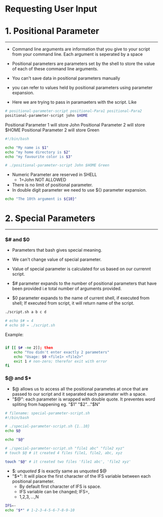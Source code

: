 # Requesting User Input

# 1. Positional Parameter
----
- Command line arguments are information that you give to your script from your command line. Each argument is seperated by a space
- Positional parameters are parameters set by the shell to store the value of each of these command line arguments.
- You can't save data in positional parameters manually
- you can refer to values held by positional parameters using parameter expansion.

- Here we are trying to pass in paramaeters with the script. Like 
```bash
# positional-parameter-script positional-Para1 positional-Para2
positional-parameter-script john $HOME
```
Positional Parameter 1 will store John
Positional Parameter 2 will store $HOME
Positional Parameter 2 will store Green 

```bash
#!/bin/bash

echo "My name is $1"
echo "my home directory is $2"
echo "my favourite color is $3"

# ./positional-parameter-script John $HOME Green
```
- Numeric Parameter are reserved in SHELL
  - 1=John NOT ALLOWED
- There is no limit of positional parameter.
- In double digit parameter we need to use ${} parameter expansion.
```bash
echo "The 10th argument is ${10}"
```


# 2. Special Parameters
----
### $# and $0

- Parameters that bash gives special meaning.
- We can't change value of special parameter.
- Value of special parameter is calculated for us based on our currennt script.

- $# parameter expands to the number of positional parameters that have been provided i.e total number of arguments provided.
- $0 parameter expands to the name of current shell, if executed from shell; If executed from script, it will return name of the script.

```bash
./script.sh a b c d

# echo $# = 4
# echo $0 = ./script.sh
```

Example:
```bash

if [[ $# -ne 2]]; then
    echo "You didn't enter exactly 2 parameters"
    echo "Usage: $0 <file1> <file2>"
    exit 1 # non-zero; therefor exit with error
fi

```

### \$@ and \$*

- $@ allows us to access all the positional parametes at once that are passed to our script and it separated each paramater with a space.
- "$@": each parameter is wrapped with double quote. It preventes word spliting from happening eg. "$1" "$2"..."$N"

```bash
# filename: special-parameter-script.sh
#!/bin/bash

# ./special-parameter-script.sh {1..10}
echo $@

echo "$@"

# ./special-parameter-script.sh "file1 abc" "file2 xyz"
# touch $@ # it created 4 files file1, file2, abc, xyz

touch "$@" # it created two files 'file1 abc', 'file2 xyz'
```

- $*: unquoted $* is exactly same as unquoted $@
- "$*": It will place the first character of the IFS variable between each positional parameter.
  - By default first character of IFS is space.
  - IFS variable can be changed; IFS=, 
  - $1,$2,$3,...,$N

```bash
IFS=-
echo "$*" # 1-2-3-4-5-6-7-8-9-10
```